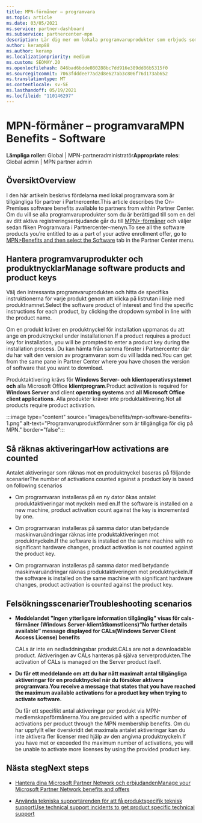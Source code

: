 ```yaml
---
title: MPN-förmåner – programvara
ms.topic: article
ms.date: 03/05/2021
ms.service: partner-dashboard
ms.subservice: partnercenter-mpn
description: Lär dig mer om lokala programvaruprodukter som erbjuds som Microsoft Partner Network (MPN)-förmåner
author: keramp88
ms.author: keramp
ms.localizationpriority: medium
ms.custom: SEOMAY.20
ms.openlocfilehash: 846bad6bdde080288bc7dd916e389dd86b5315f0
ms.sourcegitcommit: 7063fdddee77ad2d8e627ab3c806f76d173ab652
ms.translationtype: MT
ms.contentlocale: sv-SE
ms.lasthandoff: 05/19/2021
ms.locfileid: "110146297"
---
```

# <a name="mpn-benefits---software"></a><span data-ttu-id="8a029-103">MPN-förmåner – programvara</span><span class="sxs-lookup"><span data-stu-id="8a029-103">MPN Benefits - Software</span></span>

<span data-ttu-id="8a029-104">**Lämpliga roller:** Global | MPN-partneradministratör</span><span class="sxs-lookup"><span data-stu-id="8a029-104">**Appropriate roles**: Global admin | MPN partner admin</span></span>

## <a name="overview"></a><span data-ttu-id="8a029-105">Översikt</span><span class="sxs-lookup"><span data-stu-id="8a029-105">Overview</span></span>

<span data-ttu-id="8a029-106">I den här artikeln beskrivs fördelarna med lokal programvara som är tillgängliga för partner i Partnercenter.</span><span class="sxs-lookup"><span data-stu-id="8a029-106">This article describes the On-Premises software benefits available to partners from within Partner Center.</span></span> <span data-ttu-id="8a029-107">Om du vill se alla programvaruprodukter som du är berättigad till som en del av ditt aktiva registreringserbjudande går du till  [MPN>-förmåner](https://partner.microsoft.com/dashboard/mpn/membership/benefits/software) och väljer sedan fliken Programvara i Partnercenter-menyn.</span><span class="sxs-lookup"><span data-stu-id="8a029-107">To see all the software products you’re entitled to as a part of your active enrollment offer, go to  [MPN>Benefits and then select the Software](https://partner.microsoft.com/dashboard/mpn/membership/benefits/software) tab in the Partner Center menu.</span></span>  

## <a name="manage-software-products-and-product-keys"></a><span data-ttu-id="8a029-108">Hantera programvaruprodukter och produktnycklar</span><span class="sxs-lookup"><span data-stu-id="8a029-108">Manage software products and product keys</span></span>

<span data-ttu-id="8a029-109">Välj den intressanta programvaruprodukten och hitta de specifika instruktionerna för varje produkt genom att klicka på listrutan i linje med produktnamnet.</span><span class="sxs-lookup"><span data-stu-id="8a029-109">Select the software product of  interest and find the specific instructions for each product, by clicking the dropdown symbol in line with the product name.</span></span>

<span data-ttu-id="8a029-110">Om en produkt kräver en produktnyckel för installation uppmanas du att ange en produktnyckel under installationen.</span><span class="sxs-lookup"><span data-stu-id="8a029-110">If a product requires a product key for installation, you will be prompted to enter a product key during the installation process.</span></span> <span data-ttu-id="8a029-111">Du kan hämta från samma fönster i Partnercenter där du har valt den version av programvaran som du vill ladda ned.</span><span class="sxs-lookup"><span data-stu-id="8a029-111">You can get from the same pane in Partner Center where you have chosen the version of software that you want to download.</span></span>

<span data-ttu-id="8a029-112">Produktaktivering krävs för **Windows Server- och** **klientoperativsystemet och** alla Microsoft Office **klientprogram**.</span><span class="sxs-lookup"><span data-stu-id="8a029-112">Product activation is required for **Windows Server** and client **operating systems** and **all Microsoft Office client applications**.</span></span> <span data-ttu-id="8a029-113">Alla produkter kräver inte produktaktivering.</span><span class="sxs-lookup"><span data-stu-id="8a029-113">Not all products require product activation.</span></span>

:::image type="content" source="images/benefits/mpn-software-benefits-1.png" alt-text="Programvaruproduktförmåner som är tillgängliga för dig på MPN." border="false":::

## <a name="how-activations-are-counted"></a><span data-ttu-id="8a029-115">Så räknas aktiveringar</span><span class="sxs-lookup"><span data-stu-id="8a029-115">How activations are counted</span></span>

<span data-ttu-id="8a029-116">Antalet aktiveringar som räknas mot en produktnyckel baseras på följande scenarier</span><span class="sxs-lookup"><span data-stu-id="8a029-116">The number of activations counted against a product key is based on following scenarios</span></span>

- <span data-ttu-id="8a029-117">Om programvaran installeras på en ny dator ökas antalet produktaktiveringar mot nyckeln med en.</span><span class="sxs-lookup"><span data-stu-id="8a029-117">If the software is installed on a new machine, product activation count against the key is incremented by one.</span></span>
 
- <span data-ttu-id="8a029-118">Om programvaran installeras på samma dator utan betydande maskinvaruändringar räknas inte produktaktiveringen mot produktnyckeln.</span><span class="sxs-lookup"><span data-stu-id="8a029-118">If the software is installed on the same machine with no significant hardware changes, product activation is not counted against the product key.</span></span>

- <span data-ttu-id="8a029-119">Om programvaran installeras på samma dator med betydande maskinvaruändringar räknas produktaktiveringen mot produktnyckeln.</span><span class="sxs-lookup"><span data-stu-id="8a029-119">If the software is installed on the same machine with significant hardware changes, product activation is counted against the product key.</span></span>

## <a name="troubleshooting-scenarios"></a><span data-ttu-id="8a029-120">Felsökningsscenarier</span><span class="sxs-lookup"><span data-stu-id="8a029-120">Troubleshooting scenarios</span></span>

- <span data-ttu-id="8a029-121">**Meddelandet "Ingen ytterligare information tillgänglig" visas för cals-förmåner (Windows Server-klientåtkomstlicens)**</span><span class="sxs-lookup"><span data-stu-id="8a029-121">**“No further details available” message displayed for CALs(Windows Server Client Access License) benefits**</span></span>

    <span data-ttu-id="8a029-122">CALs är inte en nedladdningsbar produkt.</span><span class="sxs-lookup"><span data-stu-id="8a029-122">CALs are not a downloadable product.</span></span> <span data-ttu-id="8a029-123">Aktiveringen av CALs hanteras på själva serverprodukten.</span><span class="sxs-lookup"><span data-stu-id="8a029-123">The activation of CALs is managed on the Server product itself.</span></span>

- <span data-ttu-id="8a029-124">**Du får ett meddelande om att du har nått maximalt antal tillgängliga aktiveringar för en produktnyckel när du försöker aktivera programvara.**</span><span class="sxs-lookup"><span data-stu-id="8a029-124">**You receive a message that states that you have reached the maximum available activations for a product key when trying to activate software.**</span></span>

    <span data-ttu-id="8a029-125">Du får ett specifikt antal aktiveringar per produkt via MPN-medlemskapsförmånerna.</span><span class="sxs-lookup"><span data-stu-id="8a029-125">You are provided with a specific number of activations per product through the MPN membership benefits.</span></span> <span data-ttu-id="8a029-126">Om du har uppfyllt eller överskridit det maximala antalet aktiveringar kan du inte aktivera fler licenser med hjälp av den angivna produktnyckeln.</span><span class="sxs-lookup"><span data-stu-id="8a029-126">If you have met or exceeded the maximum number of activations, you will be unable to activate more licenses by using the provided product key.</span></span>


 ## <a name="next-steps"></a><span data-ttu-id="8a029-127">Nästa steg</span><span class="sxs-lookup"><span data-stu-id="8a029-127">Next steps</span></span>

- [<span data-ttu-id="8a029-128">Hantera dina Microsoft Partner Network och erbjudanden</span><span class="sxs-lookup"><span data-stu-id="8a029-128">Manage your Microsoft Partner Network benefits and offers</span></span>](manage-your-partner-network-benefits.md)

- [<span data-ttu-id="8a029-129">Använda tekniska supportärenden för att få produktspecifik teknisk support</span><span class="sxs-lookup"><span data-stu-id="8a029-129">Use technical support incidents to get product specific technical support</span></span>](mpn-benefits-technical-support.md)



